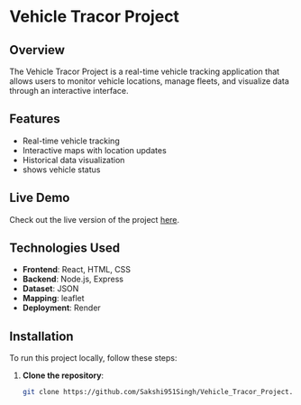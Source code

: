 # Vehicle Tracor Project


## Overview

The Vehicle Tracor Project is a real-time vehicle tracking application that allows users to monitor vehicle locations, manage fleets, and visualize data through an interactive interface.

## Features

- Real-time vehicle tracking
- Interactive maps with location updates
- Historical data visualization
- shows vehicle status

## Live Demo

Check out the live version of the project [here](https://vehicle-tracor-project.onrender.com/).

## Technologies Used

- **Frontend**: React, HTML, CSS
- **Backend**: Node.js, Express
- **Dataset**: JSON
- **Mapping**: leaflet
- **Deployment**: Render

## Installation

To run this project locally, follow these steps:

1. **Clone the repository**:
   ```bash
   git clone https://github.com/Sakshi951Singh/Vehicle_Tracor_Project.git


